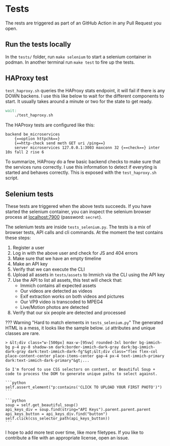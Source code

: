 # Tests

The rests are triggered as part of an GitHub Action in any Pull Request you open.

## Run the tests locally

In the `tests/` folder, run `make selenium` to start a selenium container in podman. In another terminal run `make test` to fire up the tests.

## HAProxy test

`test_haproxy.sh` queries the HAProxy stats endpoint, it will fail if there is any DOWN backens. I use this like below to wait for the different components to start. It usually takes around a minute or two for the state to get ready.

```makefile
wait:
	./test_haproxy.sh
```

The HAProxy tests are configured like this:

```
backend be_microservices
    {==option httpchk==}
    {==http-check send meth GET uri /ping==}
    server microservices 127.0.0.1:3003 maxconn 32 {==check==} inter 10s fall 2 rise 6
```

To summarize, HAProxy do a few basic backend checks to make sure that the services runs correctly. I use this information to detect if everyting is started and behaves correctly. This is exposed with the `test_haproxy.sh` script.

## Selenium tests

These tests are triggered when the above tests succeeds. If you have started the selenium container, you can inspect the selenium browser process at [localhost:7900](http://localhost:7900) (password: `secret`).

The selenium tests are inside `tests_selenium.py`. The tests is a mix of browser tests, API calls and cli commands. At the moment the test contains these steps:

1. Register a user
2. Log in with the above user and check for JS and 404 errors
3. Make sure that we have an empty timeline
4. Make an API key
5. Verify that we can execute the CLI
6. Upload all assets in `tests/assets` to Immich via the CLI using the API key
7. Use the API to list all assets, this test will check that:
    * Immich contains all expected assets
    * Our videos are detected as videos
    * Exif extraction works on both videos and pictures
    * Our VP9 video is transcoded to MPEG4
    * Live/Motion photos are detected
8. Verify that our six people are detected and processed

??? Warning "Hard to match elements in `tests_selenium.py`"
    The generated HTML is a mess, it looks like the sample below. `id` attributes and unique classes are rare.

    > &lt;div class="w-[500px] max-w-[95vw] rounded-3xl border bg-immich-bg p-4 py-8 shadow-sm dark:border-immich-dark-gray dark:bg-immich-dark-gray dark:text-immich-dark-fg"&gt;&lt;div class="flex flex-col place-content-center place-items-center gap-4 px-4 text-immich-primary dark:text-immich-dark-primary"&gt;...

    So I'm forced to use CSS selectors on content, or Beautiful Soup + code to process the DOM to generate unique paths to select against.

    ```python
    self.assert_element("p:contains('CLICK TO UPLOAD YOUR FIRST PHOTO')")
    ```

    ```python
    soup = self.get_beautiful_soup()
    api_keys_div = soup.find(string="API Keys").parent.parent.parent
    api_keys_button = api_keys_div.find("button")
    self.click(css_selector_path(api_keys_button))
    ```

I hope to add more test over time, like more filetypes. If you like to contribute a file with an appropriate license, open an issue.
